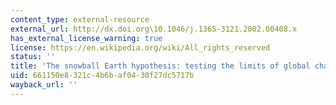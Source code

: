 ```yaml
---
content_type: external-resource
external_url: http://dx.doi.org\10.1046/j.1365-3121.2002.00408.x
has_external_license_warning: true
license: https://en.wikipedia.org/wiki/All_rights_reserved
status: ''
title: 'The snowball Earth hypothesis: testing the limits of global change'
uid: 661150e8-321c-4b6b-af04-30f27dc5717b
wayback_url: ''
---
```

